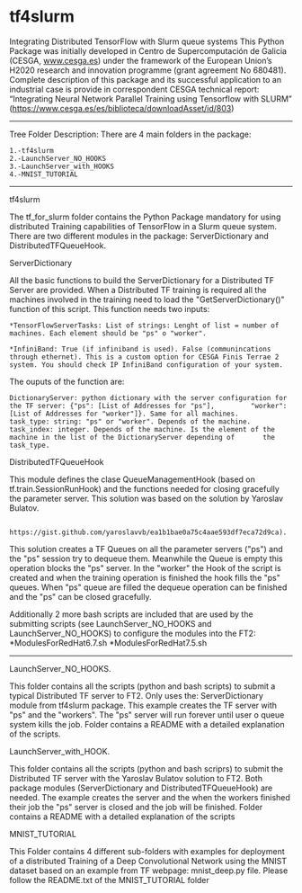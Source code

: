 # tf4slurm
Integrating Distributed TensorFlow with Slurm queue systems
This Python Package was initially developed in Centro de Supercomputación de Galicia (CESGA, www.cesga.es) under the framework of the European Union’s H2020 research and innovation programme (grant agreement No 680481).
Complete description of this package and its successful application to an industrial case is provide in correspondent CESGA technical report: “Integrating Neural Network Parallel Training using Tensorflow with SLURM” (https://www.cesga.es/es/biblioteca/downloadAsset/id/803)
*****************************************************************************
Tree Folder Description:
There are 4 main folders in the package:

	1.-tf4slurm
	2.-LaunchServer_NO_HOOKS
	3.-LaunchServer_with_HOOKS
	4.-MNIST_TUTORIAL
	
************************************************************************************************

tf4slurm

The tf_for_slurm folder contains the Python Package mandatory for using distributed Training
capabilities of TensorFlow in a Slurm queue system. There are two different modules in the package: ServerDictionary and DistributedTFQueueHook.

ServerDictionary

All the basic functions to build the ServerDictionary for a Distributed TF Server are provided. When a Distributed TF training is required all the machines involved in the training need to load the "GetServerDictionary()" function of this script. This function needs two inputs:

	*TensorFlowServerTasks: List of strings: Lenght of list = number of machines. Each element should be "ps" o "worker".
  
	*InfiniBand: True (if infiniband is used). False (communincations through ethernet). This is a custom option for CESGA Finis Terrae 2 system. You should check IP InfiniBand configuration of your system. 
  
The ouputs of the function are:

	DictionaryServer: python dictionary with the server configuration for the TF server: {"ps": [List of Addresses for "ps"],         "worker": [List of Addresses for "worker"]}. Same for all machines.
	task_type: string: "ps" or "worker". Depends of the machine.
	task_index: integer. Depends of the machine. Is the element of the machine in the list of the DictionaryServer depending of       the task_type.

DistributedTFQueueHook

This module defines the clase QueueManagementHook (based on tf.train.SessionRunHook) and the functions needed for closing gracefully the parameter server. This solution was based on the solution by Yaroslav Bulatov.
		
		https://gist.github.com/yaroslavvb/ea1b1bae0a75c4aae593df7eca72d9ca).
		
This solution creates a TF Queues on all the parameter servers ("ps") and the "ps" session try to dequeue them. Meanwhile the Queue is empty this operation blocks the "ps" server. In the "worker" the Hook of the script is created and when the training operation is finished the hook fills the "ps" queues. When "ps" queue are filled the dequeue operation can be finished and the "ps" can be closed gracefully.

Additionally 2 more bash scripts are included that are used by the submitting scripts (see LaunchServer_NO_HOOKS and LaunchServer_NO_HOOKS) to configure the modules into the FT2:
	*ModulesForRedHat6.7.sh
	*ModulesForRedHat7.5.sh

**************************************************************************************************

LaunchServer_NO_HOOKS.

This folder contains all the scripts (python and bash scripts) to submit a typical Distributed TF server to FT2. Only uses the: ServerDictionary module from tf4slurm package. This example creates the TF server with "ps" and the "workers". The "ps" server will run forever until user o queue system kills the job. Folder contains a README with a detailed explanation of the scripts.

LaunchServer_with_HOOK.

This folder contains all the scripts (python and bash scriprs) to submit the Distributed TF server with the Yaroslav Bulatov solution to FT2. Both package modules (ServerDictionary and DistributedTFQueueHook) are needed. The example creates the server and the when the workers finished their job the "ps" server is closed and the job will be finished. Folder contains a README with a detailed explanation of the scripts


MNIST_TUTORIAL

This Folder contains 4 different sub-folders with examples for deployment of a distributed Training of a Deep Convolutional Network using the MNIST dataset based on an example from TF webpage: mnist_deep.py file. Please follow the README.txt of the MNIST_TUTORIAL folder 


